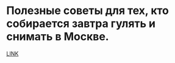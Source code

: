 # Полезные советы для тех, кто собирается завтра гулять и снимать в Москве.



[LINK](https://varlamov.ru/244583.html)